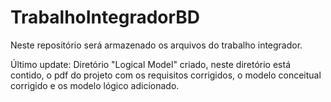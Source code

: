 # TrabalhoIntegradorBD
Neste repositório será armazenado os arquivos do trabalho integrador.

Último update: Diretório "Logical Model" criado, neste diretório está contido, o pdf do projeto com os requisitos corrigidos, o modelo conceitual corrigido e os modelo lógico adicionado.
